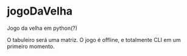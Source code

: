 # jogoDaVelha
Jogo da velha em python(?)

O tabuleiro será uma matriz.
O jogo é offline, e totalmente CLI em um primeiro momento.
